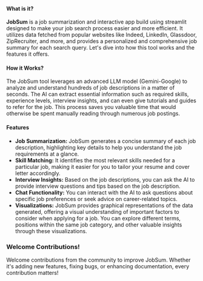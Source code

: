 #### What is it?

**JobSum** is a job summarization and interactive app build using streamlit designed to make your job search process easier and more efficient. It utilizes data fetched from popular websites like Indeed, LinkedIn, Glassdoor, ZipRecruiter, and more, and provides a personalized and comprehensive job summary for each search query. Let's dive into how this tool works and the features it offers.

#### How it Works?

The JobSum tool leverages an advanced LLM model (Gemini-Google) to analyze and understand hundreds of job descriptions in a matter of seconds. The AI can extract essential information such as required skills, experience levels, interview insights, and can even give tutorials and guides to refer for the job. This process saves you valuable time that would otherwise be spent manually reading through numerous job postings.

#### Features

* **Job Summarization:** JobSum generates a concise summary of each job description, highlighting key details to help you understand the job requirements at a glance.
* **Skill Matching:** It identifies the most relevant skills needed for a particular job, making it easier for you to tailor your resume and cover letter accordingly.
* **Interview Insights:** Based on the job descriptions, you can ask the AI to provide interview questions and tips based on the job description.
* **Chat Functionality:** You can interact with the AI to ask questions about specific job preferences or seek advice on career-related topics.
* **Visualizations:** JobSum provides graphical representations of the data generated, offering a visual understanding of important factors to consider when applying for a job. You can explore different terms, positions within the same job category, and other valuable insights through these visualizations.

### Welcome Contributions!

Welcome contributions from the community to improve JobSum. Whether it's adding new features, fixing bugs, or enhancing documentation, every contribution matters!
